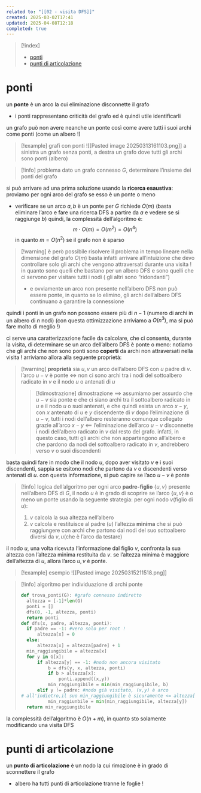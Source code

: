 ```yaml
---
related to: "[[02 - visita DFS]]"
created: 2025-03-02T17:41
updated: 2025-04-08T12:18
completed: true
---
```

>[!index]
>- [ponti](#ponti)
>- [punti di articolazione](#punti%20di%20articolazione)

# ponti
un **ponte** è un arco la cui eliminazione disconnette il grafo
- i ponti rappresentano criticità del grafo ed è quindi utile identificarli

un grafo può non avere neanche un ponte così come avere tutti i suoi archi come ponti (come un albero !)
>[!example] grafi con ponti
![[Pasted image 20250313161103.png]]
>a sinistra un grafo senza ponti, a destra un grafo dove tutti gli archi sono ponti (albero)

>[!info] problema
dato un grafo connesso $G$, determinare l’insieme dei ponti del grafo

si può arrivare ad una prima soluzione usando la **ricerca esaustiva**: proviamo per ogni arco del grafo se esso è un ponte o meno
- verificare se un arco ${a,b}$ è un ponte per $G$ richiede $O(m)$ (basta eliminare l’arco e fare una ricerca DFS a partire da $a$ e vedere se si raggiunge $b$)
quindi, la complessità dell’algoritmo è:
$$
m\cdot O(m) = O(m^2) = O(n^4)
$$
in quanto $m = O(n^2)$ se il grafo non è sparso
>[!warning] è però possibile risolvere il problema in tempo lineare nella dimensione del grafo $O(m)$
basta infatti arrivare all’intuizione che devo controllare solo gli archi che vengono attraversati durante una visita ! in quanto sono quelli che bastano per un albero DFS e sono quelli che ci servono per visitare tutti i nodi ( gli altri sono “ridondanti”)
>- e ovviamente un arco non presente nell’albero DFS non può essere ponte, in quanto se lo elimino, gli archi dell’albero DFS continuano a garantire la connessione

quindi i ponti in un grafo non possono essere più di $n-1$ (numero di archi in un albero di $n$ nodi) (con questa ottimizzazione arriviamo a $O(n^3)$, ma si può fare molto di meglio !)

ci serve una caratterizzazione facile da calcolare, che ci consenta, durante la visita, di determinare se un arco dell’albero DFS è ponte o meno: notiamo che gli archi che non sono ponti sono **coperti** da archi non attraversati nella visita !
arriviamo allora alla seguente proprietà:
>[!warning] **proprietà**
> sia ${u,v}$ un arco dell’albero DFS con $u$ padre di $v$. 
> l’arco $u-v$ è ponte $\iff$ non ci sono archi tra i nodi del sottoalbero radicato in $v$ e il nodo $u$ o antenati di $u$
>>[!dimostrazione] dimostrazione
>$\implies$
>assumiamo per assurdo che $u-v$ sia ponte e che ci siano archi tra il sottoalbero radicato in $u$ e il nodo $u$ o suoi antenati, e che quindi esista un arco $x-y$, con $x$ antenato di $u$ e $y$ discendente di $v$ 
>dopo l’eliminazione di $u-v$, tutti i nodi dell’albero resteranno comunque collegato grazie all’arco $x-y$
>$\impliedby$
>l’eliminazione dell’arco $u-v$ disconnette i nodi dell’albero radicato in $v$ dal resto del grafo. infatti, in questo caso, tutti gli archi che non appartengono all’albero e che pardono da nodi del sottoalbero radicato in $v$, andrebbero verso $v$ o suoi discendenti

basta quindi fare in modo che il nodo $u$, dopo aver visitato $v$ e i suoi discendenti, sappia se esitono nodi che partono da $v$ o discendenti verso antenati di $u$. con questa informazione, si può capire se l’aco $u-v$ è ponte
>[!info] logica dell’algoritmo
per ogni arco **padre-figlio** $\{u,v\}$ presente nell’albero DFS di $G$, il nodo $u$ è in grado di scoprire se l’arco $\{u,v\}$ è o meno un ponte usando la seguente strategia:
per ogni nodo $v$(figlio di $u$):
>1. $v$ calcola la sua altezza nell’albero
>2. $v$ calcola e restituisce al padre ($u$) l’altezza **minima** che si può raggiungere con archi che partono dai nodi del suo sottoalbero diversi da ${v,u}$(che è l’arco da testare)
>
il nodo $u$, una volta ricevuta l’informazione dal figlio $v$, confronta la sua altezza con l’altezza minima restituita da $v$. se l’altezza minima è maggiore dell’altezza di $u$, allora l’arco ${u,v}$ è ponte.

>[!example] esempio
![[Pasted image 20250315211518.png]]

>[!info] algoritmo per individuazione di archi ponte
>```python
>def trova_ponti(G): #grafo connesso indiretto
>	altezza = [-1]*len(G)
>	ponti = []
>	dfs(0, -1, altezza, ponti)
>	return ponti
>def dfs(x, padre, altezza, ponti):
>	if padre == -1: #vero solo per root !
>		altezza[x] = 0
>	else:
>		altezza[x] = altezza[padre] + 1
>	min_raggiungibile = altezza[x]
>	for y in G[x]:
>		if altezza[y] == -1: #nodo non ancora visitato
>			b = dfs(y, x, altezza, ponti)
>			if b > altezza[x]:
>				ponti.append((x,y))
>			min_raggiungibile = min(min_raggiungibile, b) 
>		elif y != padre: #nodo già visitato, (x,y) è arco 
># all'indietro,il suo min_raggiungibile è sicuramente <= altezza[y]>
>			min_raggiunbile = min(min_raggiungibile, altezza[y])
>	return min_raggiungibile
>```
la complessità dell’algoritmo è $O(n+m)$, in quanto sto solamente modificando una visita DFS
 
# punti di articolazione
un **punto di articolazione** è un nodo la cui rimozione è in grado di sconnettere il grafo
- albero ha tutti punti di articolazione tranne le foglie ! 
